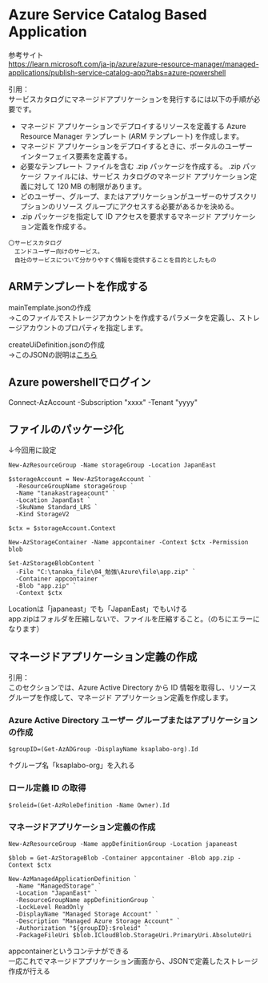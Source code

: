# Azure Service Catalog Based Application  

参考サイト  
https://learn.microsoft.com/ja-jp/azure/azure-resource-manager/managed-applications/publish-service-catalog-app?tabs=azure-powershell  

引用：  
サービスカタログにマネージドアプリケーションを発行するには以下の手順が必要です。  

- マネージド アプリケーションでデプロイするリソースを定義する Azure Resource Manager テンプレート (ARM テンプレート) を作成します。  
- マネージド アプリケーションをデプロイするときに、ポータルのユーザー インターフェイス要素を定義する。  
- 必要なテンプレート ファイルを含む .zip パッケージを作成する。 .zip パッケージ ファイルには、サービス カタログのマネージド アプリケーション定義に対して 120 MB の制限があります。  
- どのユーザー、グループ、またはアプリケーションがユーザーのサブスクリプションのリソース グループにアクセスする必要があるかを決める。  
- .zip パッケージを指定して ID アクセスを要求するマネージド アプリケーション定義を作成する。  

```
〇サービスカタログ
　エンドユーザー向けのサービス。
　自社のサービスについて分かりやすく情報を提供することを目的としたもの
```

## ARMテンプレートを作成する  

mainTemplate.jsonの作成  
→このファイルでストレージアカウントを作成するパラメータを定義し、ストレージアカウントのプロパティを指定します。  

createUiDefinition.jsonの作成  
→このJSONの説明は[こちら](https://learn.microsoft.com/ja-jp/azure/azure-resource-manager/managed-applications/create-uidefinition-overview)  

## Azure powershellでログイン  

Connect-AzAccount -Subscription "xxxx" -Tenant "yyyy"

## ファイルのパッケージ化  
↓今回用に設定  
```
New-AzResourceGroup -Name storageGroup -Location JapanEast

$storageAccount = New-AzStorageAccount `
  -ResourceGroupName storageGroup `
  -Name "tanakastrageacount" `
  -Location JapanEast `
  -SkuName Standard_LRS `
  -Kind StorageV2

$ctx = $storageAccount.Context

New-AzStorageContainer -Name appcontainer -Context $ctx -Permission blob

Set-AzStorageBlobContent `
  -File "C:\tanaka_file\04_勉強\Azure\file\app.zip" `
  -Container appcontainer `
  -Blob "app.zip" `
  -Context $ctx
```

Locationは「japaneast」でも「JapanEast」でもいける  
app.zipはフォルダを圧縮しないで、ファイルを圧縮すること。（のちにエラーになります）  

## マネージドアプリケーション定義の作成  

引用：  
このセクションでは、Azure Active Directory から ID 情報を取得し、リソース グループを作成して、マネージド アプリケーション定義を作成します。  

### Azure Active Directory ユーザー グループまたはアプリケーションの作成  
```
$groupID=(Get-AzADGroup -DisplayName ksaplabo-org).Id
```
↑グループ名「ksaplabo-org」を入れる  

### ロール定義 ID の取得  
```
$roleid=(Get-AzRoleDefinition -Name Owner).Id
```

### マネージドアプリケーション定義の作成  
```
New-AzResourceGroup -Name appDefinitionGroup -Location japaneast
```

```
$blob = Get-AzStorageBlob -Container appcontainer -Blob app.zip -Context $ctx

New-AzManagedApplicationDefinition `
  -Name "ManagedStorage" `
  -Location "JapanEast" `
  -ResourceGroupName appDefinitionGroup `
  -LockLevel ReadOnly `
  -DisplayName "Managed Storage Account" `
  -Description "Managed Azure Storage Account" `
  -Authorization "${groupID}:$roleid" `
  -PackageFileUri $blob.ICloudBlob.StorageUri.PrimaryUri.AbsoluteUri
```

appcontainerというコンテナができる  
一応これでマネージドアプリケーション画面から、JSONで定義したストレージ作成が行える  



